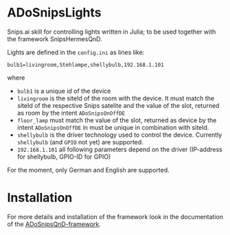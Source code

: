 # ADoSnipsLights

Snips.ai skill for controlling lights written in Julia;
to be used together with the framework SnipsHermesQnD.


Lights are defined in the ```config.ini``` as lines like:
```
bulb1=livingroom,Stehlampe,shellybulb,192.168.1.101
```
where
* `bulb1` is a unique id of the device
* `livingroom` is the siteId of the room with the device. It must
  match the siteId of the respective Snips satelite and the value
  of the slot, returned as room by the intent `ADoSnipsOnOffDE`
* `floor_lamp` must match the value of the slot, returned as device
  by the intent `ADoSnipsOnOffDE` in must be unique
  in combination with siteId.
* `shellybulb` is the driver technology used to control the device.
   Currently ```shellybulb``` (and ```GPIO``` not yet) are supported.
* `192.168.1.101` all following parameters depend on the driver
  (IP-address for shellybulb, GPIO-ID for GPIO)

For the moment, only German and English are supported.

# Installation

For more details and installation of the framework look
in the documentation of the
[ADoSnipsQnD-framework](https://github.com/andreasdominik/ADoSnipsQnD/dev/).
